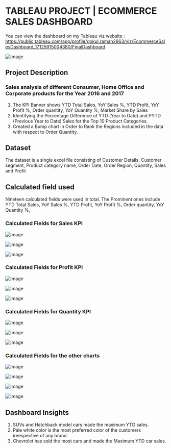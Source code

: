 # TABLEAU PROJECT | ECOMMERCE SALES DASHBOARD
You can view the dashboard on my Tableau viz website : https://public.tableau.com/app/profile/gokul.raman2963/viz/EcommerceSalesDashboard_17125915004380/FinalDashboard

![image](https://github.com/Gokul-Raman-98/Tableau-Projects/assets/168402268/93c5919e-1c5c-4de8-9a57-17798a844b43)


## Project Description
### Sales analysis of different Consumer, Home Office and Corporate products for the Year 2016 and 2017

1. The KPI Banner shows YTD Total Sales, YoY Sales %, YTD Profit, YoY Profit %, Order quantity, YoY Quantity %, Market Share by Sales
2. Identifying the Percentage Difference of YTD (Year to Date) and PYTD (Previous Year to Date) Sales for the Top 10 Product Categories.
3. Created a Bump chart in Order to Rank the Regions included in the data with respect to Order Quantity.

## Dataset
The dataset is a single excel file consisting of Customer Details, Customer segment, Product category name, Order Date, Order Region, Quantity, Sales and Profit

## Calculated field used
Nineteen calculated fields were used in total. The Prominent ones include YTD Total Sales, YoY Sales %, YTD Profit, YoY Profit %, Order quantity, YoY Quantity %,

### Calculated Fields for Sales KPI
![image](https://github.com/Gokul-Raman-98/Tableau-Projects/assets/168402268/579e1d33-5c3f-4955-acac-91ab82f7cbbc)

![image](https://github.com/Gokul-Raman-98/Tableau-Projects/assets/168402268/cee66ea1-ffb4-46fa-b185-527f5ab68559)

![image](https://github.com/Gokul-Raman-98/Tableau-Projects/assets/168402268/b68c8d8e-e3db-4abc-a06a-dc89bf709b98)

### Calculated Fields for Profit KPI
![image](https://github.com/Gokul-Raman-98/Tableau-Projects/assets/168402268/ba6b5deb-fa13-4a19-a04b-3e94a883283f)

![image](https://github.com/Gokul-Raman-98/Tableau-Projects/assets/168402268/88d47a73-85bc-4500-addd-3392ff584dac)

![image](https://github.com/Gokul-Raman-98/Tableau-Projects/assets/168402268/a048a2f2-fbb6-4a7a-9cb8-d0b40a209830)

### Calculated Fields for Quantity KPI
![image](https://github.com/Gokul-Raman-98/Tableau-Projects/assets/168402268/16f8bf1c-04fe-4b81-be7f-6f12be59d948)

![image](https://github.com/Gokul-Raman-98/Tableau-Projects/assets/168402268/fe2f67fa-3dd9-49fe-a309-101842ee724a)

![image](https://github.com/Gokul-Raman-98/Tableau-Projects/assets/168402268/b2eb6a73-2f54-44bc-95ed-f0ef4b24dbe3)


### Calculated Fields for the other charts
![image](https://github.com/Gokul-Raman-98/Tableau-Projects/assets/168402268/c0625ddf-0109-416d-942d-34afa56e059e)

![image](https://github.com/Gokul-Raman-98/Tableau-Projects/assets/168402268/fe81b7eb-039a-4723-998b-b1f373a5649a)

![image](https://github.com/Gokul-Raman-98/Tableau-Projects/assets/168402268/5a23eb30-f85b-4275-b3dc-2aa88c67c6be)

![image](https://github.com/Gokul-Raman-98/Tableau-Projects/assets/168402268/5940e66e-9dcb-4f54-bf6d-3fb43680ce9b)

## Dashboard Insights

1. SUVs and Hatchback model cars made the maximum YTD sales.
2. Pale white color is the most preferred color of the customers ireespective of any brand.
3. Chevrolet has sold the most cars and made the Maximum YTD car sales.



